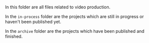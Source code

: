In this folder are all files related to video production.

In the `in-process` folder are the projects which are still in progress or haven't been published yet.

In the `archive` folder are the projects which have been published and finished.
